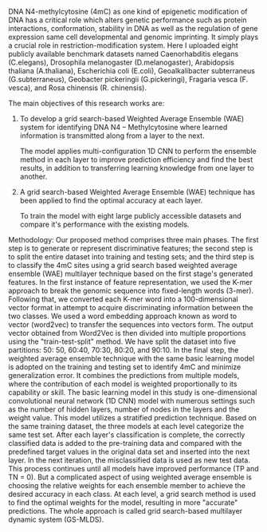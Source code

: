DNA N4-methylcytosine (4mC) as one kind of epigenetic modification of DNA has a critical role which alters genetic performance such as protein interactions, conformation, stability in DNA as well as the regulation of gene expression same cell developmental and genomic imprinting. It simply plays a crucial role in restriction-modification system. Here I uploaded eight publicly available benchmark datasets named Caenorhabditis elegans (C.elegans), Drosophila melanogaster (D.melanogaster), Arabidopsis thaliana (A.thaliana), Escherichia coli (E.coli), Geoalkalibacter subterraneus (G.subterraneus), Geobacter pickeringii (G.pickeringi), Fragaria vesca (F. vesca), and Rosa chinensis (R. chinensis).

The main objectives of this research works are:

1. To develop a grid search-based Weighted Average Ensemble (WAE) system for identifying DNA N4 – Methylcytosine where learned information is transmitted along from a layer to the next.

    The model applies multi-configuration 1D CNN to perform the ensemble method in each layer to improve prediction efficiency and find the best results, in addition       to transferring learning knowledge from one layer to another.

2. A grid search-based Weighted Average Ensemble (WAE) technique has been applied to find the optimal accuracy at each layer.

    To train the model with eight large publicly accessible datasets and compare it's performance with the existing models.

Methodology: Our proposed method comprises three main phases. The first step is to generate or represent discriminative features; the second step is to split the entire dataset into training and testing sets; and the third step is to classify the 4mC sites using a grid search based weighted average ensemble (WAE) multilayer technique based on the first stage's generated features. In the first instance of feature representation, we used the K-mer approach to break the genomic sequence into fixed-length words (3-mer). Following that, we converted each K-mer word into a 100-dimensional vector format in attempt to acquire discriminating information between the two classes. We used a word embedding approach known as word to vector (word2vec) to transfer the sequences into vectors form. The output vector obtained from Word2Vec is then divided into multiple proportions using the "train-test-split" method. We have split the dataset into five partitions: 50: 50, 60:40, 70:30, 80:20, and 90:10. In the final step, the weighted average ensemble technique with the same basic learning model is adopted on the training and testing set to identify 4mC and minimize generalization error. It combines the predictions from multiple models, where the contribution of each model is weighted proportionally to its capability or skill. The basic learning model in this study is one-dimensional convolutional neural network (1D CNN) model with numerous settings such as the number of hidden layers, number of nodes in the layers and the weight value. This model utilizes a stratified prediction technique. Based on the same training dataset, the three models at each level categorize the same test set. After each layer's classification is complete, the correctly classified data is added to the pre-training data and compared with the predefined target values in the original data set and inserted into the next layer. In the next iteration, the misclassified data is used as new test data. This process continues until all models have improved performance (TP and TN = 0). But a complicated aspect of using weighted average ensemble is choosing the relative weights for each ensemble member to achieve the desired accuracy in each class. At each level, a grid search method is used to find the optimal weights for the model, resulting in more "accurate" predictions. The whole approach is called grid search-based multilayer dynamic system (GS-MLDS).


